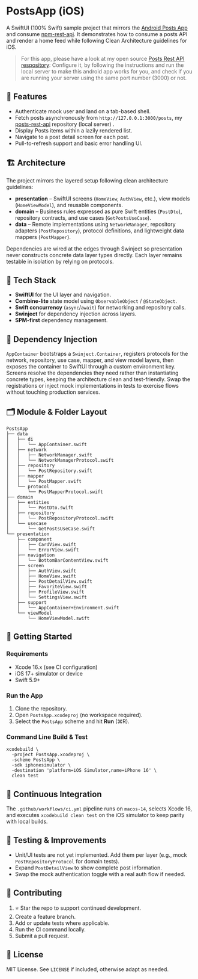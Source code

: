 # PostsApp (iOS)

A SwiftUI (100% Swift) sample project that mirrors the [Android Posts App](https://github.com/hassaanjamil/android-posts-app) and consume [npm-rest-api](https://github.com/hassaanjamil/npm-sample-posts-rest-api). It demonstrates how to consume a posts API and render a home feed while following Clean Architecture guidelines for iOS.

  > For this app, please have a look at my open source [Posts Rest API respository](https://github.com/hassaanjamil/node-posts-rest-api):
Configure it, by following the instructions and run the local server to make this android app works for you, and check if you are running your server using the same port number (3000) or not.

## 📱 Features
- Authenticate mock user and land on a tab-based shell.
- Fetch posts asynchronously from `http://127.0.0.1:3000/posts`, my [posts-rest-api](https://github.com/hassaanjamil/node-posts-rest-api) repository (local server) .
- Display Posts items within a lazily rendered list.
- Navigate to a post detail screen for each post.
- Pull-to-refresh support and basic error handling UI.

## 🏗 Architecture
The project mirrors the layered setup following clean architecture guidelines:

- **presentation** – SwiftUI screens (`HomeView`, `AuthView`, etc.), view models (`HomeViewModel`), and reusable components.
- **domain** – Business rules expressed as pure Swift entities (`PostDto`), repository contracts, and use cases (`GetPostsUseCase`).
- **data** – Remote implementations using `NetworkManager`, repository adapters (`PostRepository`), protocol definitions, and lightweight data mappers (`PostMapper`).

Dependencies are wired at the edges through Swinject so presentation never constructs concrete data layer types directly. Each layer remains testable in isolation by relying on protocols.

## 🧩 Tech Stack
- **SwiftUI** for the UI layer and navigation.
- **Combine-lite** state model using `ObservableObject` / `@StateObject`.
- **Swift concurrency** (`async`/`await`) for networking and repository calls.
- **Swinject** for dependency injection across layers.
- **SPM-first** dependency management.

## 🧬 Dependency Injection
`AppContainer` bootstraps a `Swinject.Container`, registers protocols for the network, repository, use case, mapper, and view model layers, then exposes the container to SwiftUI through a custom environment key. Screens resolve the dependencies they need rather than instantiating concrete types, keeping the architecture clean and test-friendly. Swap the registrations or inject mock implementations in tests to exercise flows without touching production services.

## 🗂 Module & Folder Layout
```
PostsApp
├── data
│   ├── di
│   │   └── AppContainer.swift
│   ├── network
│   │   ├── NetworkManager.swift
│   │   └── NetworkManagerProtocol.swift
│   ├── repository
│   │   └── PostRepository.swift
│   ├── mapper
│   │   └── PostMapper.swift
│   └── protocol
│       └── PostMapperProtocol.swift
├── domain
│   ├── entities
│   │   └── PostDto.swift
│   ├── repository
│   │   └── PostRepositoryProtocol.swift
│   └── usecase
│       └── GetPostsUseCase.swift
└── presentation
    ├── component
    │   ├── CardView.swift
    │   └── ErrorView.swift
    ├── navigation
    │   └── BottomBarContentView.swift
    ├── screen
    │   ├── AuthView.swift
    │   ├── HomeView.swift
    │   ├── PostDetailView.swift
    │   ├── FavoriteView.swift
    │   ├── ProfileView.swift
    │   └── SettingsView.swift
    ├── support
    │   └── AppContainer+Environment.swift
    └── viewModel
        └── HomeViewModel.swift
```

## 🚀 Getting Started
### Requirements
- Xcode 16.x (see CI configuration)
- iOS 17+ simulator or device
- Swift 5.9+

### Run the App
1. Clone the repository.
2. Open `PostsApp.xcodeproj` (no workspace required).
3. Select the `PostsApp` scheme and hit **Run** (⌘R).

### Command Line Build & Test
```
xcodebuild \
  -project PostsApp.xcodeproj \
  -scheme PostsApp \
  -sdk iphonesimulator \
  -destination 'platform=iOS Simulator,name=iPhone 16' \
  clean test
```

## 🔄 Continuous Integration
The `.github/workflows/ci.yml` pipeline runs on `macos-14`, selects Xcode 16, and executes `xcodebuild clean test` on the iOS simulator to keep parity with local builds.

## 🧪 Testing & Improvements
- Unit/UI tests are not yet implemented. Add them per layer (e.g., mock `PostRepositoryProtocol` for domain tests).
- Expand `PostDetailView` to show complete post information.
- Swap the mock authentication toggle with a real auth flow if needed.

## 🤝 Contributing
1. ⭐️ Star the repo to support continued development.
2. Create a feature branch.
3. Add or update tests where applicable.
4. Run the CI command locally.
5. Submit a pull request.

## 📄 License
MIT License. See `LICENSE` if included, otherwise adapt as needed.
